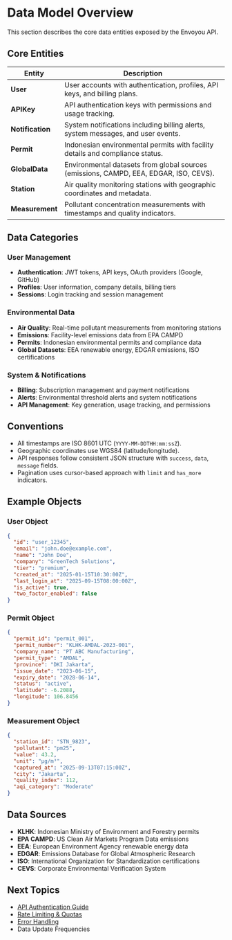 # Data Model Overview

This section describes the core data entities exposed by the Envoyou API.

## Core Entities

| Entity | Description |
|--------|-------------|
| **User** | User accounts with authentication, profiles, API keys, and billing plans. |
| **APIKey** | API authentication keys with permissions and usage tracking. |
| **Notification** | System notifications including billing alerts, system messages, and user events. |
| **Permit** | Indonesian environmental permits with facility details and compliance status. |
| **GlobalData** | Environmental datasets from global sources (emissions, CAMPD, EEA, EDGAR, ISO, CEVS). |
| **Station** | Air quality monitoring stations with geographic coordinates and metadata. |
| **Measurement** | Pollutant concentration measurements with timestamps and quality indicators. |

## Data Categories

### User Management
- **Authentication**: JWT tokens, API keys, OAuth providers (Google, GitHub)
- **Profiles**: User information, company details, billing tiers
- **Sessions**: Login tracking and session management

### Environmental Data
- **Air Quality**: Real-time pollutant measurements from monitoring stations
- **Emissions**: Facility-level emissions data from EPA CAMPD
- **Permits**: Indonesian environmental permits and compliance data
- **Global Datasets**: EEA renewable energy, EDGAR emissions, ISO certifications

### System & Notifications
- **Billing**: Subscription management and payment notifications
- **Alerts**: Environmental threshold alerts and system notifications
- **API Management**: Key generation, usage tracking, and permissions

## Conventions
- All timestamps are ISO 8601 UTC (`YYYY-MM-DDTHH:mm:ssZ`).
- Geographic coordinates use WGS84 (latitude/longitude).
- API responses follow consistent JSON structure with `success`, `data`, `message` fields.
- Pagination uses cursor-based approach with `limit` and `has_more` indicators.

## Example Objects

### User Object
```json
{
  "id": "user_12345",
  "email": "john.doe@example.com",
  "name": "John Doe",
  "company": "GreenTech Solutions",
  "tier": "premium",
  "created_at": "2025-01-15T10:30:00Z",
  "last_login_at": "2025-09-15T08:00:00Z",
  "is_active": true,
  "two_factor_enabled": false
}
```

### Permit Object
```json
{
  "permit_id": "permit_001",
  "permit_number": "KLHK-AMDAL-2023-001",
  "company_name": "PT ABC Manufacturing",
  "permit_type": "AMDAL",
  "province": "DKI Jakarta",
  "issue_date": "2023-06-15",
  "expiry_date": "2028-06-14",
  "status": "active",
  "latitude": -6.2088,
  "longitude": 106.8456
}
```

### Measurement Object
```json
{
  "station_id": "STN_9823",
  "pollutant": "pm25",
  "value": 43.2,
  "unit": "µg/m³",
  "captured_at": "2025-09-13T07:15:00Z",
  "city": "Jakarta",
  "quality_index": 112,
  "aqi_category": "Moderate"
}
```

## Data Sources
- **KLHK**: Indonesian Ministry of Environment and Forestry permits
- **EPA CAMPD**: US Clean Air Markets Program Data emissions
- **EEA**: European Environment Agency renewable energy data
- **EDGAR**: Emissions Database for Global Atmospheric Research
- **ISO**: International Organization for Standardization certifications
- **CEVS**: Corporate Environmental Verification System

## Next Topics
- [API Authentication Guide](https://docs.envoyou.com/docs/api/authentication)
- [Rate Limiting & Quotas](https://docs.envoyou.com/docs/guides/rate-limiting)
- [Error Handling](https://docs.envoyou.com/docs/guides/error-handling)
- Data Update Frequencies
